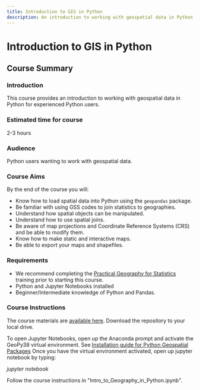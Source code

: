 ```yaml
---
title: Introduction to GIS in Python
description: An introduction to working with geospatial data in Python, for existing Python users.
---
```

# Introduction to GIS in Python

## Course Summary
### Introduction
This course provides an introduction to working with geospatial data in Python for experienced Python users. 

### Estimated time for course
2-3 hours

### Audience
Python users wanting to work with geospatial data.

### Course Aims
By the end of the course you will:
  
* Know how to load spatial data into Python using the `geopandas` package.
* Be familiar with using GSS codes to join statistics to geographies.
* Understand how spatial objects can be manipulated.
* Understand how to use spatial joins.
* Be aware of map projections and Coordinate Reference Systems (CRS) and be able to modify them.
* Know how to make static and interactive maps.
* Be able to export your maps and shapefiles.

### Requirements
* We recommend completing the [Practical Geography for Statistics](https://onsgeo.github.io/geospatial-training/docs/practical_geog_and_stats) training prior to starting this course.
* Python and Jupyter Notebooks installed 
* Beginner/Intermediate knowledge of Python and Pandas.

### Course Instructions
The course materials are [available here](https://github.com/ONSgeo/Introduction_to_GIS_in_Python). Download the repository to your local drive.

To open Jupyter Notebooks, open up the Anaconda prompt and activate the GeoPy38 virtual environment. See [Installation guide for Python Geospatial Packages](https://onsgeo.github.io/geospatial-training/docs/guides/python_install_anaconda)
Once you have the virtual environment activated, open up jupyter notebook by typing:

*jupyter notebook*

Follow the course instructions in "Intro_to_Geography_in_Python.ipynb".
